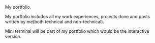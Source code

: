 My portfolio.

My portfolio includes all my work experiences, projects done and posts written by me(both technical and non-technical).

Mini terminal will be part of my portfolio which would be the interactive version.
